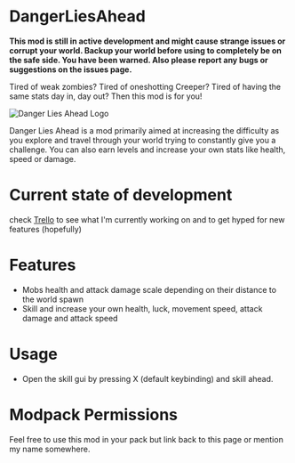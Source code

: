 # DangerLiesAhead

**This mod is still in active development and might cause strange issues or corrupt your world. Backup your world before using to completely be on the safe side. You have been warned.
Also please report any bugs or suggestions on the issues page.**

Tired of weak zombies? Tired of oneshotting Creeper? Tired of having the same stats day in, day out? Then this mod is for you!

![Danger Lies Ahead Logo](src/main/resources/danger/logo.png)

Danger Lies Ahead is a mod primarily aimed at increasing the difficulty as you explore and travel through your world trying to constantly give you a challenge. You can also earn levels and increase your own stats like health, speed or damage.

 
# Current state of development
check [Trello](https://trello.com/b/OG3rbZSn/danger-lies-ahead) to see what I'm currently working on and to get hyped for new features (hopefully)

# Features
- Mobs health and attack damage scale depending on their distance to the world spawn
- Skill and increase your own health, luck, movement speed, attack damage and attack speed

# Usage

- Open the skill gui by pressing X (default keybinding) and skill ahead.

# Modpack Permissions
Feel free to use this mod in your pack but link back to this page or mention my name somewhere.
